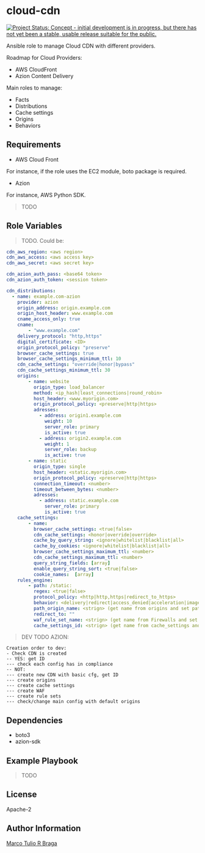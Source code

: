 cloud-cdn
=========

[![Project Status: Concept - initial development is in progress, but there has not yet been a stable, usable release suitable for the public.](http://www.repostatus.org/badges/latest/wip.svg)](http://www.repostatus.org/#wip)

Ansible role to manage Cloud CDN with different providers.

Roadmap for Cloud Providers:
* AWS CloudFront
* Azion Content Delivery

Main roles to manage:
* Facts
* Distributions
* Cache settings
* Origins
* Behaviors


Requirements
------------

* AWS Cloud Front

For instance, if the role uses the EC2 module, boto package is required.

* Azion

For instance, AWS Python SDK.

> TODO

Role Variables
--------------

> TODO. Could be:

```YAML
cdn_aws_region: <aws region>
cdn_aws_access: <aws access key>
cdn_aws_secret: <aws secret key>

cdn_azion_auth_pass: <base64 token>
cdn_azion_auth_token: <session token>

cdn_distributions:
  - name: example.com-azion
    provider: azion
    origin_address: origin.example.com
    origin_host_header: www.example.com
    cname_access_only: true
    cname:
        - "www.example.com"
    delivery_protocol: "http,https"
    digital_certificate: <ID>
    origin_protocol_policy: "preserve"
    browser_cache_settings: true
    browser_cache_settings_minimum_ttl: 10
    cdn_cache_settings: "override|honor|bypass"
    cdn_cache_settings_minimum_ttl: 30
    origins:
        - name: website
          origin_type: load_balancer
          method: <ip_hash|least_connections|round_robin>
          host_header: <www.myorigin.com>
          origin_protocol_policy: <preserve|http|https>
          adresses:
            - address: origin1.example.com
              weight: 10
              server_role: primary
              is_active: true
            - address: origin2.example.com
              weight: 1
              server_role: backup
              is_active: true
        - name: static
          origin_type: single
          host_header: <static.myorigin.com>
          origin_protocol_policy: <preserve|http|https>
          connection_timeout: <number>
          timeout_between_bytes: <number>
          adresses:
            - address: static.example.com
              server_role: primary
              is_active: true
    cache_settings:
        - name:
          browser_cache_settings: <true|false>
          cdn_cache_settings: <honor|override|override>
          cache_by_query_string: <ignore|whitelist|blacklist|all>
          cache_by_cookies: <ignore|whitelist|blacklist|all>
          browser_cache_settings_maximum_ttl: <number>
          cdn_cache_settings_maximum_ttl: <number>
          query_string_fields: [array]
          enable_query_string_sort: <true|false>
          cookie_names:  [array]
    rules_engine:
        - path: /static:
          regex: <true|false>
          protocol_policy: <http|http,https|redirect_to_https>
          behavior: <delivery|redirect|access_denied|acceleration|image_optimization>
          path_origin_name: <strign> (get name from origins and set path_origin_id)
          redirect_to: ""
          waf_rule_set_name: <strign> (get name from Firewalls and set waf_rule_set_id)
          cache_settings_id: <strign> (get name from cache_settings and set cache_settings_id) 

```

> DEV TODO AZION:

```
Creation order to dev:
- Check CDN is created
-- YES: get ID
--- check each config has in compliance
-- NOT:
--- create new CDN with basic cfg, get ID
--- create origins
--- create cache settings
--- create WAF
--- create rule sets
--- check/change main config with default origins
```



Dependencies
------------

* boto3
* azion-sdk

Example Playbook
----------------

> TODO

License
-------

Apache-2

Author Information
------------------

[Marco Tulio R Braga](https://github.com/mtulio)
